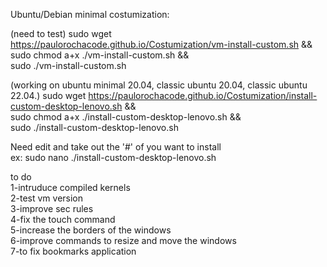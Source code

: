 Ubuntu/Debian minimal costumization: </br>

(need to test)
sudo wget https://paulorochacode.github.io/Costumization/vm-install-custom.sh &&</br>
sudo chmod a+x ./vm-install-custom.sh &&</br>
sudo ./vm-install-custom.sh</br>

(working on ubuntu minimal 20.04, 
            classic ubuntu 20.04,
            classic ubuntu 22.04.)
sudo wget https://paulorochacode.github.io/Costumization/install-custom-desktop-lenovo.sh &&</br>
sudo chmod a+x ./install-custom-desktop-lenovo.sh &&</br>
sudo ./install-custom-desktop-lenovo.sh</br>

Need edit and take out the '#' of you want to install</br>
ex: sudo nano ./install-custom-desktop-lenovo.sh</br>

to do</br>
1-intruduce compiled kernels</br>
2-test vm version</br>
3-improve sec rules</br>
4-fix the touch command</br>
5-increase the borders of the windows</br>
6-improve commands to resize and move the windows</br>
7-to fix bookmarks application
